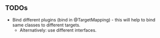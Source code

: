 
## TODOs

* Bind different plugins (bind in @TargetMapping) - this will help to bind same classes to different targets.
    - Alternatively: use different interfaces.